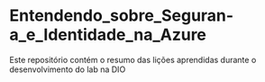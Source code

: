 # Entendendo_sobre_Seguran-a_e_Identidade_na_Azure
Este repositório contém o resumo das lições aprendidas durante o desenvolvimento do lab na DIO
